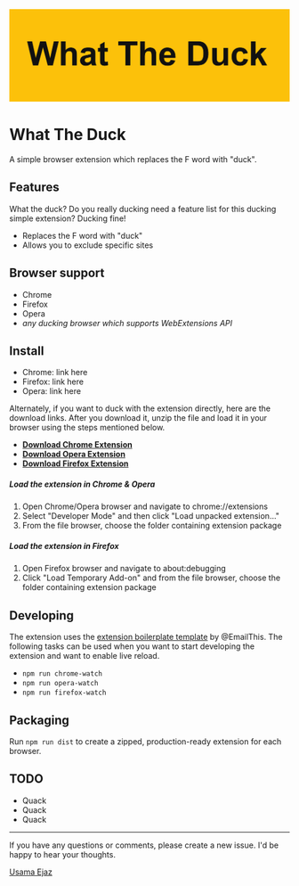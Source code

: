 <img src="./resources/what-the-duck.png"/>

# What The Duck
A simple browser extension which replaces the F word with "duck".  

## Features
What the duck? Do you really ducking need a feature list for this ducking simple extension? Ducking fine!
- Replaces the F word with "duck" 
- Allows you to exclude specific sites

## Browser support
- Chrome
- Firefox
- Opera
- *any ducking browser which supports WebExtensions API*

## Install
- Chrome: link here
- Firefox: link here
- Opera: link here

Alternately, if you want to duck with the extension directly, here are the download links. After you download it, unzip the file and load it in your browser using the steps mentioned below.
 - [**Download Chrome Extension**](https://github.com/EmailThis/extension-boilerplate/releases/download/v1.0/chrome.zip)
 - [**Download Opera Extension**](https://github.com/EmailThis/extension-boilerplate/releases/download/v1.0/opera.zip)
 - [**Download Firefox Extension**](https://github.com/EmailThis/extension-boilerplate/releases/download/v1.0/firefox.zip)


##### Load the extension in Chrome & Opera
1. Open Chrome/Opera browser and navigate to chrome://extensions
2. Select "Developer Mode" and then click "Load unpacked extension..."
3. From the file browser, choose the folder containing extension package


##### Load the extension in Firefox
1. Open Firefox browser and navigate to about:debugging
2. Click "Load Temporary Add-on" and from the file browser, choose the folder containing extension package


## Developing
The extension uses the [extension boilerplate template](https://github.com/EmailThis/extension-boilerplate) by @EmailThis.
The following tasks can be used when you want to start developing the extension and want to enable live reload. 

- `npm run chrome-watch`
- `npm run opera-watch`
- `npm run firefox-watch`


## Packaging
Run `npm run dist` to create a zipped, production-ready extension for each browser.


## TODO
- Quack
- Quack
- Quack


-----------

If you have any questions or comments, please create a new issue. I'd be happy to hear your thoughts.

[Usama Ejaz](https://usamaejaz.com)
